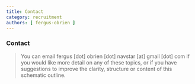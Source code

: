 ```yaml
---
title: Contact
category: recruitment
authors: [ fergus-obrien ]
---
```


### Contact

> You can email fergus [dot] obrien [dot] navstar [at] gmail [dot] com if you would like more detail on any of these topics, or if you have suggestions to improve the clarity, structure or content of this schematic outline.

